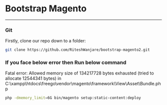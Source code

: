 # Bootstrap Magento

---

### Git

Firstly, clone our repo down to a folder:

```bash
git clone https://github.com/RiteshWanjare/bootstrap-magento2.git
```

### If you face below error then Run below command
Fatal error: Allowed memory size of 134217728 bytes exhausted (tried to allocate 12544341 bytes) in C:\xampp\htdocs\freego\vendor\magento\framework\View\Asset\Bundle.php

```bash
php -dmemory_limit=6G bin/magento setup:static-content:deploy
```
